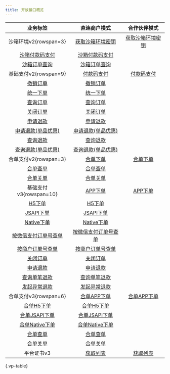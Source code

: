 ```yaml
---
title: 开放接口概览
---
```


| 业务标签 | 直连商户模式 | 合作伙伴模式
| :----: | :------: | :--------:
| 沙箱环境v2{rowspan=3} | [获取沙箱环境密钥](/openapi/v2/xdc/apiv2getsignkey/sign/getsignkey) | [获取沙箱环境密钥](/openapi/v2/xdc/apiv2getsignkey/sign/getsignkey)
| [沙箱付款码支付](/openapi/v2/xdc/apiv2sandbox/pay/micropay) | [沙箱付款码支付](/openapi/v2/xdc/apiv2sandbox/pay/micropay)
| [沙箱订单查询](/openapi/v2/xdc/apiv2sandbox/pay/orderquery) | [沙箱订单查询](/openapi/v2/xdc/apiv2sandbox/pay/orderquery)
| 基础支付v2{rowspan=9} | [付款码支付](/openapi/v2/pay/micropay) | [付款码支付](/openapi/v2/pay/micropay)
| [撤销订单](/openapi/v2/secapi/pay/reverse) | [撤销订单](/openapi/v2/secapi/pay/reverse)
| [统一下单](/openapi/v2/pay/unifiedorder) | [统一下单](/openapi/v2/pay/unifiedorder)
| [查询订单](/openapi/v2/pay/orderquery) | [查询订单](/openapi/v2/pay/orderquery)
| [关闭订单](/openapi/v2/pay/closeorder) | [关闭订单](/openapi/v2/pay/closeorder)
| [申请退款](/openapi/v2/secapi/pay/refund) | [申请退款](/openapi/v2/secapi/pay/refund)
| [申请退款(单品优惠)](/openapi/v2/secapi/pay/refundv2) | [申请退款(单品优惠)](/openapi/v2/secapi/pay/refundv2)
| [查询退款](/openapi/v2/pay/refundquery) | [查询退款](/openapi/v2/pay/refundquery)
| [查询退款(单品优惠)](/openapi/v2/pay/refundqueryv2) | [查询退款(单品优惠)](/openapi/v2/pay/refundqueryv2)
| 合单支付v2{rowspan=3} | [合单下单](/openapi/v2/pay/combinedorder) | [合单下单](/openapi/v2/pay/combinedorder)
| [合单查单](/openapi/v2/pay/querycombinedorder) | [合单查单](/openapi/v2/pay/querycombinedorder)
| [合单关单](/openapi/v2/pay/closecombinedorder) | [合单关单](/openapi/v2/pay/closecombinedorder)
| 基础支付v3{rowspan=10} | [APP下单](/openapi/v3/pay/transactions/app) | [APP下单](/openapi/v3/pay/partner/transactions/app)
| [H5下单](/openapi/v3/pay/transactions/h5) | [H5下单](/openapi/v3/pay/partner/transactions/h5)
| [JSAPI下单](/openapi/v3/pay/transactions/jsapi) | [JSAPI下单](/openapi/v3/pay/partner/transactions/jsapi)
| [Native下单](/openapi/v3/pay/transactions/native) | [Native下单](/openapi/v3/pay/partner/transactions/native)
| [按微信支付订单号查单](/openapi/v3/pay/transactions/id/{transaction_id}) | [按微信支付订单号查单](/openapi/v3/pay/partner/transactions/id/{transaction_id})
| [按商户订单号查单](/openapi/v3/pay/transactions/out-trade-no/{out_trade_no}) | [按商户订单号查单](/openapi/v3/pay/partner/transactions/out-trade-no/{out_trade_no})
| [关闭订单](/openapi/v3/pay/transactions/out-trade-no/{out_trade_no}/close) | [关闭订单](/openapi/v3/pay/partner/transactions/out-trade-no/{out_trade_no}/close)
| [申请退款](/openapi/v3/refund/domestic/refunds) | [申请退款](/openapi/v3/refund/domestic/refunds)
| [查询单笔退款](/openapi/v3/refund/domestic/refunds/{out_refund_no}) | [查询单笔退款](/openapi/v3/refund/domestic/refunds/{out_refund_no})
| [发起异常退款](/openapi/v3/refund/domestic/refunds/{refund_id}/apply-abnormal-refund) | [发起异常退款](/openapi/v3/refund/domestic/refunds/{refund_id}/apply-abnormal-refund)
| 合单支付v3{rowspan=6} | [合单APP下单](/openapi/v3/combine-transactions/app) | [合单APP下单](/openapi/v3/combine-transactions/app)
| [合单H5下单](/openapi/v3/combine-transactions/h5) | [合单H5下单](/openapi/v3/combine-transactions/h5)
| [合单JSAPI下单](/openapi/v3/combine-transactions/jsapi) | [合单JSAPI下单](/openapi/v3/combine-transactions/jsapi)
| [合单Native下单](/openapi/v3/combine-transactions/native) | [合单Native下单](/openapi/v3/combine-transactions/native)
| [合单查单](/openapi/v3/combine-transactions/out-trade-no/{combine_out_trade_no}) | [合单查单](/openapi/v3/combine-transactions/out-trade-no/{combine_out_trade_no})
| [合单关单](/openapi/v3/combine-transactions/out-trade-no/{combine_out_trade_no}/close) | [合单关单](/openapi/v3/combine-transactions/out-trade-no/{combine_out_trade_no}/close)
| 平台证书v3 | [获取列表](/openapi/v3/certificates) | [获取列表](/openapi/v3/certificates)

{.vp-table}

<style>
  .vp-table tbody td:empty {display:none}
</style>
